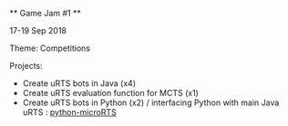 ** Game Jam #1 **

17-19 Sep 2018

Theme: Competitions

Projects:
- Create uRTS bots in Java (x4)
- Create uRTS evaluation function for MCTS (x1)
- Create uRTS bots in Python (x2) / interfacing Python with main Java uRTS : [python-microRTS](https://github.com/Bam4d/python-microRTS)
